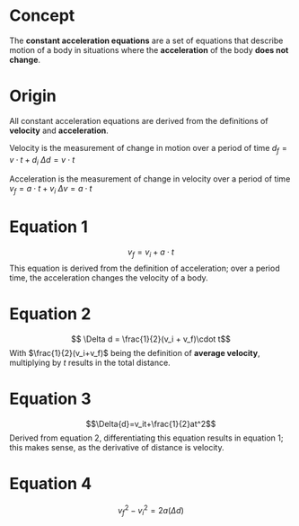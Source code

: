 # Concept
The **constant acceleration equations** are a set of equations that describe motion of a body in situations where the **acceleration** of the body **does not change**.

# Origin
All constant acceleration equations are derived from the definitions of **velocity** and **acceleration**.

Velocity is the measurement of change in motion over a period of time
$d_f = v\cdot{t} + d_i$
$\Delta{d} = v\cdot{t}$

Acceleration is the measurement of change in velocity over a period of time
$v_f = a\cdot{t} + v_i$
$\Delta{v} = a\cdot{t}$

# Equation 1
$$v_f = v_i + a \cdot t$$
This equation is derived from the definition of acceleration; over a period time, the acceleration changes the velocity of a body.

# Equation 2
$$ \Delta d = \frac{1}{2}(v_i + v_f)\cdot t$$
With $\frac{1}{2}(v_i+v_f)$ being the definition of **average velocity**, multiplying by $t$ results in the total distance.

# Equation 3
$$\Delta{d}=v_it+\frac{1}{2}at^2$$
Derived from equation 2, differentiating this equation results in equation 1; this makes sense, as the derivative of distance is velocity.

# Equation 4
$$v_f^2-v_i^2=2a(\Delta{d})$$
